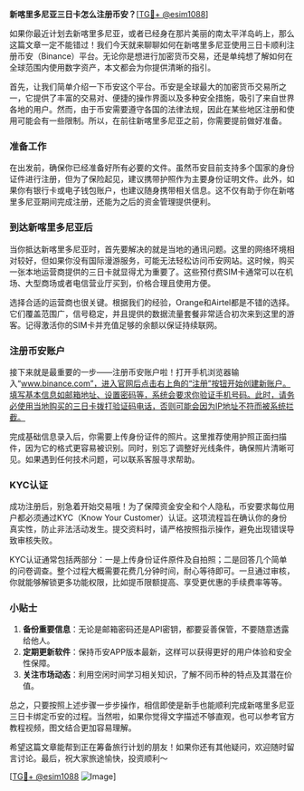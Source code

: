 **新喀里多尼亚三日卡怎么注册币安？**[[TG💪+ @esim1088](https://t.me/s/esim1088)]

如果你最近计划去新喀里多尼亚，或者已经身在那片美丽的南太平洋岛屿上，那么这篇文章一定不能错过！我们今天就来聊聊如何在新喀里多尼亚使用三日卡顺利注册币安（Binance）平台。无论你是想进行加密货币交易，还是单纯想了解如何在全球范围内使用数字资产，本文都会为你提供清晰的指引。

首先，让我们简单介绍一下币安这个平台。币安是全球最大的加密货币交易所之一，它提供了丰富的交易对、便捷的操作界面以及多种安全措施，吸引了来自世界各地的用户。然而，由于币安需要遵守各国的法律法规，因此在某些地区注册和使用可能会有一些限制。所以，在前往新喀里多尼亚之前，你需要提前做好准备。

### 准备工作

在出发前，确保你已经准备好所有必要的文件。虽然币安目前支持多个国家的身份证件进行注册，但为了保险起见，建议携带护照作为主要身份证明文件。此外，如果你有银行卡或电子钱包账户，也建议随身携带相关信息。这不仅有助于你在新喀里多尼亚期间完成注册，还能为之后的资金管理提供便利。

### 到达新喀里多尼亚后

当你抵达新喀里多尼亚时，首先要解决的就是当地的通讯问题。这里的网络环境相对较好，但如果你没有国际漫游服务，可能无法轻松访问币安网站。这时候，购买一张本地运营商提供的三日卡就显得尤为重要了。这些预付费SIM卡通常可以在机场、大型商场或者电信营业厅买到，价格合理且使用方便。

选择合适的运营商也很关键。根据我们的经验，Orange和Airtel都是不错的选择。它们覆盖范围广，信号稳定，并且提供的数据流量套餐非常适合初次来到这里的游客。记得激活你的SIM卡并充值足够的余额以保证持续联网。

### 注册币安账户

接下来就是最重要的一步——注册币安账户啦！打开手机浏览器输入“www.binance.com”，进入官网后点击右上角的“注册”按钮开始创建新账户。填写基本信息如邮箱地址、设置密码等，系统会要求你验证手机号码。此时，请务必使用当地购买的三日卡拨打验证码电话，否则可能会因为IP地址不符而被系统拦截。

完成基础信息录入后，你需要上传身份证件的照片。这里推荐使用护照正面扫描件，因为它的格式更容易被识别。同时，别忘了调整好光线条件，确保照片清晰可见。如果遇到任何技术问题，可以联系客服寻求帮助。

### KYC认证

成功注册后，别急着开始交易哦！为了保障资金安全和个人隐私，币安要求每位用户都必须通过KYC（Know Your Customer）认证。这项流程旨在确认你的身份真实性，防止非法活动发生。提交资料时，请严格按照指示操作，避免出现错误导致审核失败。

KYC认证通常包括两部分：一是上传身份证件原件及自拍照；二是回答几个简单的问卷调查。整个过程大概需要花费几分钟时间，耐心等待即可。一旦通过审核，你就能够解锁更多功能权限，比如提币限额提高、享受更优惠的手续费率等等。

### 小贴士

1. **备份重要信息**：无论是邮箱密码还是API密钥，都要妥善保管，不要随意透露给他人。
2. **定期更新软件**：保持币安APP版本最新，这样可以获得更好的用户体验和安全性保障。
3. **关注市场动态**：利用空闲时间学习相关知识，了解不同币种的特点及其潜在价值。

总之，只要按照上述步骤一步步操作，相信即使是新手也能顺利完成新喀里多尼亚三日卡绑定币安的过程。当然啦，如果你觉得文字描述不够直观，也可以参考官方教程视频，图文结合更加容易理解。

希望这篇文章能帮到正在筹备旅行计划的朋友！如果你还有其他疑问，欢迎随时留言讨论。最后，祝大家旅途愉快，投资顺利～ 

[[TG💪+ @esim1088](https://t.me/s/esim1088) ![Image](https://i.postimg.cc/4NQfJmqS/Snipaste-2025-05-13-00-14-12.png)]